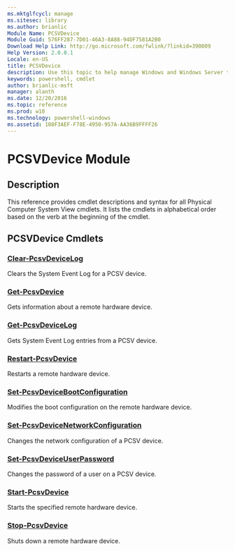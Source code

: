 ```yaml
---
ms.mktglfcycl: manage
ms.sitesec: library
ms.author: brianlic
Module Name: PCSVDevice
Module Guid: 576FF287-7D01-46A3-8A88-94DF7581A2B0
Download Help Link: http://go.microsoft.com/fwlink/?linkid=390809
Help Version: 2.0.0.1
Locale: en-US
title: PCSVDevice
description: Use this topic to help manage Windows and Windows Server technologies with Windows PowerShell.
keywords: powershell, cmdlet
author: brianlic-msft
manager: alanth
ms.date: 12/20/2016
ms.topic: reference
ms.prod: w10
ms.technology: powershell-windows
ms.assetid: 108F3AEF-F78E-4950-957A-AA36B9FFFF26
---
```


# PCSVDevice Module
## Description
This reference provides cmdlet descriptions and syntax for all Physical Computer System View cmdlets. It lists the cmdlets in alphabetical order based on the verb at the beginning of the cmdlet.

## PCSVDevice Cmdlets
### [Clear-PcsvDeviceLog](./Clear-PcsvDeviceLog.md)
Clears the System Event Log for a PCSV device.

### [Get-PcsvDevice](./Get-PcsvDevice.md)
Gets information about a remote hardware device.

### [Get-PcsvDeviceLog](./Get-PcsvDeviceLog.md)
Gets System Event Log entries from a PCSV device.

### [Restart-PcsvDevice](./Restart-PcsvDevice.md)
Restarts a remote hardware device.

### [Set-PcsvDeviceBootConfiguration](./Set-PcsvDeviceBootConfiguration.md)
Modifies the boot configuration on the remote hardware device.

### [Set-PcsvDeviceNetworkConfiguration](./Set-PcsvDeviceNetworkConfiguration.md)
Changes the network configuration of a PCSV device.

### [Set-PcsvDeviceUserPassword](./Set-PcsvDeviceUserPassword.md)
Changes the password of a user on a PCSV device.

### [Start-PcsvDevice](./Start-PcsvDevice.md)
Starts the specified remote hardware device.

### [Stop-PcsvDevice](./Stop-PcsvDevice.md)
Shuts down a remote hardware device.


